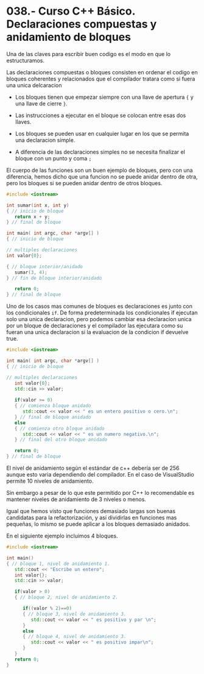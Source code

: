 038.- Curso C++ Básico. Declaraciones compuestas y anidamiento de bloques
===
Una de las claves para escribir buen codigo es el modo en que lo estructuramos.

Las declaraciones compuestas o bloques consisten en ordenar el codigo en
bloques coherentes y relacionados que el compilador tratara como si fuera una
unica delcaracion

* Los bloques tienen que empezar siempre con una llave de apertura `{` y una llave de cierre `}`.

* Las instrucciones a ejecutar en el bloque se colocan entre esas dos llaves.

* Los bloques se pueden usar en cualquier lugar en los que se permita una declaracion simple.

* A diferencia de las declaraciones simples no se necesita finalizar el bloque con un punto y coma `;`

El cuerpo de las funciones son un buen ejemplo de bloques, pero con una
diferencia, hemos dicho que una funcion no se puede anidar dentro de otra, pero
los bloques si se pueden anidar dentro de otros bloques.
```cpp
#include <iostream>

int sumar(int x, int y)
{ // inicio de bloque 
   return x + y;
} // final de bloque

int main( int argc, char *argv[] )
{ // inicio de bloque

// multiples declaraciones
int valor{0};

{ // bloque interior/anidado 
   sumar(3, 4);
} // fin de bloque interior/anidado

   return 0;
} // final de bloque
 ```

 Uno de los casos mas comunes de bloques es declaraciones es junto con los
 condicionales `if`. De forma predeterminada los condicionales if ejecutan solo
 una unica declaracion, pero podemos cambiar esa declaracion unica por un
 bloque de declaraciones y el compilador las ejecutara como su fueran una unica
 declaracion si la evaluacion de la condicion if devuelve true.

```cpp
#include <iostream>

int main( int argc, char *argv[] )
{ // inicio de bloque

// multiples declaraciones
   int valor{0};
   std::cin >> valor;
   
   if(valor >= 0)
   { // comienza bloque anidado 
      std::cout << valor << " es un entero positivo o cero.\n";
   } // final de bloque anidado
   else
   { // comienza otro bloque anidado 
      std::cout << valor << " es un numero negativo.\n";
   } // final del otro bloque anidado

   return 0;
} // final de bloque
 ```

El nivel de anidamiento según el estándar de c++ debería ser de 256 aunque esto
varia dependiendo del compilador. En el caso de VisualStudio permite 10 niveles
de anidamiento. 

Sin embargo a pesar de lo que este permitido por C++ lo recomendable es
mantener niveles de anidamiento de 3 niveles o menos.

Igual que hemos visto que funciones demasiado largas son buenas candidatas para
la refactorización, y así dividirlas en funciones mas pequeñas, lo mismo se
puede aplicar a los bloques demasiado anidados.

En el siguiente ejemplo incluimos 4 bloques.

```cpp
#include <iostream>

int main()
{ // bloque 1, nivel de anidamiento 1.
   std::cout << "Escribe un entero";
   int valor{};
   std::cin >> valor;

   if(valor > 0)
   { // bloque 2, nivel de anidamiento 2.

      if((valor % 2)==0)
      { // bloque 3, nivel de anidamiento 3.
         std::cout << valor << " es positivo y par \n";
      }
      else
      { // bloque 4, nivel de anidamiento 3.
         std::cout << valor << " es positivo impar\n";
      }
   }
   return 0;
}
```



